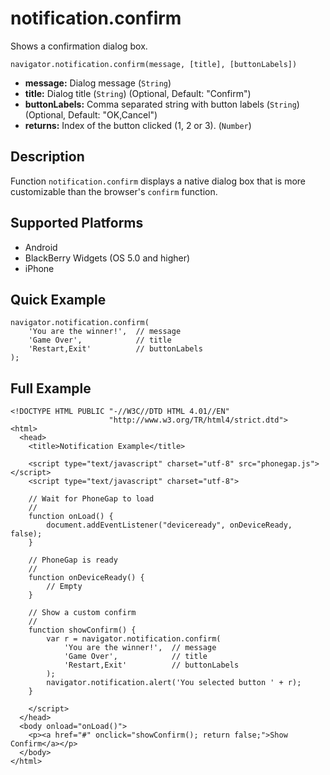 notification.confirm
====================

Shows a confirmation dialog box.

    navigator.notification.confirm(message, [title], [buttonLabels])

- __message:__ Dialog message (`String`)
- __title:__ Dialog title (`String`) (Optional, Default: "Confirm")
- __buttonLabels:__ Comma separated string with button labels (`String`) (Optional, Default: "OK,Cancel")
- __returns:__ Index of the button clicked (1, 2 or 3). (`Number`)
    
Description
-----------

Function `notification.confirm` displays a native dialog box that is more customizable than the browser's `confirm` function.

Supported Platforms
-------------------

- Android
- BlackBerry Widgets (OS 5.0 and higher)
- iPhone

Quick Example
-------------

    navigator.notification.confirm(
        'You are the winner!',  // message
        'Game Over',            // title
        'Restart,Exit'          // buttonLabels
    );
        
Full Example
------------

    <!DOCTYPE HTML PUBLIC "-//W3C//DTD HTML 4.01//EN"
                          "http://www.w3.org/TR/html4/strict.dtd">
    <html>
      <head>
        <title>Notification Example</title>

        <script type="text/javascript" charset="utf-8" src="phonegap.js"></script>
        <script type="text/javascript" charset="utf-8">

        // Wait for PhoneGap to load
        //
        function onLoad() {
            document.addEventListener("deviceready", onDeviceReady, false);
        }

        // PhoneGap is ready
        //
        function onDeviceReady() {
            // Empty
        }
    
        // Show a custom confirm
        //
        function showConfirm() {
            var r = navigator.notification.confirm(
                'You are the winner!',  // message
                'Game Over',            // title
                'Restart,Exit'          // buttonLabels
            );
            navigator.notification.alert('You selected button ' + r);
        }
    
        </script>
      </head>
      <body onload="onLoad()">
        <p><a href="#" onclick="showConfirm(); return false;">Show Confirm</a></p>
      </body>
    </html>